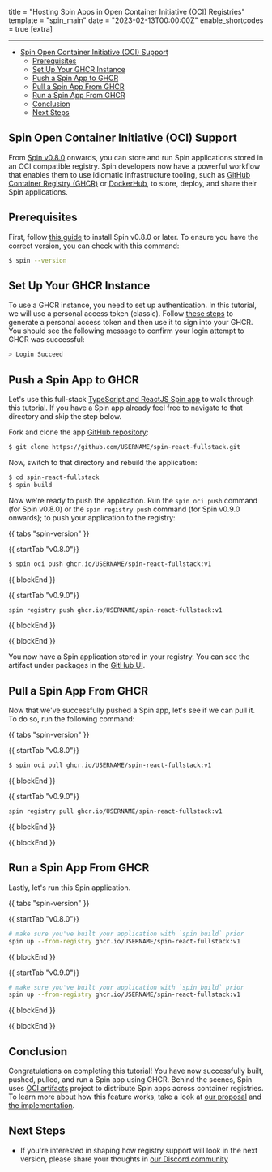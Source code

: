 title = "Hosting Spin Apps in Open Container Initiative (OCI) Registries"
template = "spin_main"
date = "2023-02-13T00:00:00Z"
enable_shortcodes = true
[extra]

---
- [Spin Open Container Initiative (OCI) Support](#spin-open-container-initiative-oci-support)
  - [Prerequisites](#prerequisites)
  - [Set Up Your GHCR Instance](#set-up-your-ghcr-instance)
  - [Push a Spin App to GHCR](#push-a-spin-app-to-ghcr)
  - [Pull a Spin App From GHCR](#pull-a-spin-app-from-ghcr)
  - [Run a Spin App From GHCR](#run-a-spin-app-from-ghcr)
  - [Conclusion](#conclusion)
  - [Next Steps](#next-steps)

## Spin Open Container Initiative (OCI) Support

From [Spin v0.8.0](https://www.fermyon.com/blog/spin-v08) onwards, you can store and run Spin applications stored in an OCI compatible registry. Spin developers now have a powerful workflow that enables them to use idiomatic infrastructure tooling, such as [GitHub Container Registry (GHCR)](https://docs.github.com/en/packages/working-with-a-github-packages-registry/working-with-the-container-registry) or [DockerHub](https://hub.docker.com/), to store, deploy, and share their Spin applications. 

## Prerequisites

First, follow [this guide](./install.md) to install Spin v0.8.0 or later. To ensure you have the correct version, you can check with this command:

<!-- @selectiveCpy -->

```bash
$ spin --version
```

## Set Up Your GHCR Instance

To use a GHCR instance, you need to set up authentication. In this tutorial, we will use a personal access token (classic). Follow [these steps](https://docs.github.com/en/packages/working-with-a-github-packages-registry/working-with-the-container-registry#authenticating-with-a-personal-access-token-classic) to generate a personal access token and then use it to sign into your GHCR. You should see the following message to confirm your login attempt to GHCR was successful:

<!-- @nocpy -->

```bash
> Login Succeed
```

## Push a Spin App to GHCR

Let's use this full-stack [TypeScript and ReactJS Spin app](https://github.com/radu-matei/spin-react-fullstack) to walk through this tutorial. If you have a Spin app already feel free to navigate to that directory and skip the step below. 

Fork and clone the app [GitHub repository](https://github.com/radu-matei/spin-react-fullstack.git):

 <!-- @selectiveCpy -->

 ```bash
$ git clone https://github.com/USERNAME/spin-react-fullstack.git
```

Now, switch to that directory and rebuild the application:

 <!-- @selectiveCpy -->

 ```bash
$ cd spin-react-fullstack
$ spin build
```

Now we're ready to push the application. Run the `spin oci push` command (for Spin v0.8.0) or the `spin registry push` command (for Spin v0.9.0 onwards); to push your application to the registry: 

{{ tabs "spin-version" }}

{{ startTab "v0.8.0"}}

 <!-- @selectiveCpy -->

```bash
$ spin oci push ghcr.io/USERNAME/spin-react-fullstack:v1
```

{{ blockEnd }}

{{ startTab "v0.9.0"}}

 <!-- @selectiveCpy -->

 ```bash
 spin registry push ghcr.io/USERNAME/spin-react-fullstack:v1
```

{{ blockEnd }}

{{ blockEnd }}

You now have a Spin application stored in your registry. You can see the artifact under packages in the [GitHub UI](https://docs.github.com/en/packages/learn-github-packages/viewing-packages#viewing-a-repositorys-packages).

## Pull a Spin App From GHCR

Now that we've successfully pushed a Spin app, let's see if we can pull it. To do so, run the following command: 

{{ tabs "spin-version" }}

{{ startTab "v0.8.0"}}

 <!-- @selectiveCpy -->
 
 ```bash
$ spin oci pull ghcr.io/USERNAME/spin-react-fullstack:v1
```

{{ blockEnd }}

{{ startTab "v0.9.0"}}

 <!-- @selectiveCpy -->
 
 ```bash
 spin registry pull ghcr.io/USERNAME/spin-react-fullstack:v1
```

{{ blockEnd }}

{{ blockEnd }}

## Run a Spin App From GHCR

Lastly, let's run this Spin application. 

{{ tabs "spin-version" }}

{{ startTab "v0.8.0"}}

 <!-- @selectiveCpy -->

 ```bash
 # make sure you've built your application with `spin build` prior
 spin up --from-registry ghcr.io/USERNAME/spin-react-fullstack:v1
```

{{ blockEnd }}

{{ startTab "v0.9.0"}}

<!-- @selectiveCpy -->

 ```bash
 # make sure you've built your application with `spin build` prior
 spin up --from-registry ghcr.io/USERNAME/spin-react-fullstack:v1
```

{{ blockEnd }}

{{ blockEnd }}

## Conclusion

Congratulations on completing this tutorial! You have now successfully built, pushed, pulled, and run a Spin app using GHCR. Behind the scenes, Spin uses [OCI artifacts](https://github.com/opencontainers/artifacts) project to distribute Spin apps across container registries. To learn more about how this feature works, take a look at [our proposal](https://github.com/fermyon/spin/blob/main/docs/content/sips/008-using-oci-registries.md) and [the implementation](https://github.com/fermyon/spin/pull/1014). 

## Next Steps

- If you're interested in shaping how registry support will look in the next version, please share your thoughts in [our Discord community](https://discord.gg/AAFNfS7NGf)
